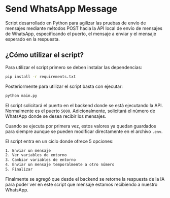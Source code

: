 # Send WhatsApp Message

Script desarrollado en Python para agilizar las pruebas de envío de mensajes mediante métodos POST hacia la API local de envío de mensajes de WhatsApp, especificando el puerto, el mensaje a enviar y el mensaje esperado en la respuesta.

## ¿Cómo utilizar el script?

Para utilizar el script primero se deben instalar las dependencias:

```bash
pip install -r requirements.txt
```

Posteriormente para utilizar el script basta con ejecutar:

```bash
python main.py
```

El script solicitará el puerto en el backend donde se está ejecutando la API. Normalmente es el puerto `5000`. Adicionalmente, solicitará el número de WhatsApp donde se desea recibir los mensajes.

Cuando se ejecuta por primera vez, estos valores ya quedan guardados para siempre aunque se pueden modificar directamente en el archivo `.env`.

El script entra en un ciclo donde ofrece 5 opciones:

```bash
1. Enviar un mensaje
2. Ver variables de entorno
3. Cambiar variables de entorno
4. Enviar un mensaje temporalmente a otro número
5. Finalizar
```

Finalmente se agregó que desde el backend se retorne la respuesta de la IA para poder ver en este script que mensaje estamos recibiendo a nuestro WhatsApp.
